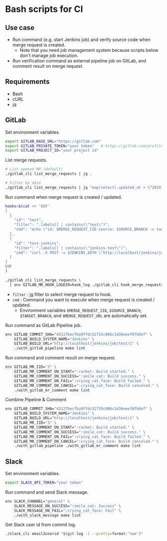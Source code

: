 # Bash scripts for CI

## Use case

- Run command (e.g. start Jenkins job) and verify source code when merge request is created.
  - Note that you need job management system because scripts below don't manage job execution.
- Run verification command as external pipeline job on GitLab, and comment result on merge request.


## Requirements

- Bash
- cURL
- jq


## GitLab

Set environment variables.
```sh
export GITLAB_BASE_URL="https://gitlab.com"
export GITLAB_PRIVATE_TOKEN="your token"   # https://gitlab.com/profile/personal_access_tokens
export GITLAB_PROJECT_ID="your project id"
```

List merge requests.
```sh
# List opened MR (default)
./gitlab_cli list_merge_requests | jq .

# Filter by date
./gitlab_cli list_merge_requests | jq "map(select(.updated_at > \"2019-09-23T09:00:00.000Z\"))"
```

Run command when merge request is created / updated.
```sh
hooks=$(cat << 'EOF'
[
  {
    "id": "test",
    "filter": ".labels[] | contains(\"test\")",
    "cmd": "echo \"id: $MERGE_REQUEST_IID source: $SOURCE_BRANCH -> target: $TARGET_BRANCH ($MERGE_REQUEST_URL)\""
  },
  {
    "id": "test-jenkins",
    "filter": ".labels[] | contains(\"jenkins-test\")",
    "cmd": "curl -X POST -u $JENKINS_AUTH \"http://localhost/jenkins/job/test/buildWithParameters?SOURCE_BRANCH=$SOURCE_BRANCH&TARGET_BRANCH=$TARGET_BRANCH&MERGE_REQUEST_IID=$MERGE_REQUEST_IID\""
  }
]
EOF
)

./gitlab_cli list_merge_requests \
  | env GITLAB_MR_HOOK_LOGDIR=hook_log ./gitlab_cli hook_merge_requests <(echo "$hooks")
```

- `filter` : [jq](https://stedolan.github.io/jq/manual/) filter to select merge request to hook.
- `cmd` : Command you want to execute when merge request is created / updated.
  - Environment variables `$MERGE_REQUEST_IID`, `$SOURCE_BRANCH`, `$TARGET_BRANCH`, and `$MERGE_REQUEST_URL` are automatically set.


Run command as GitLab Pipeline job.
```sh
env GITLAB_COMMIT_SHA="43127becfba9ffdc52715c006c1d36eeef8fb8ef" \
    GITLAB_BUILD_SYSTEM_NAME="Jenkins" \
    GITLAB_BUILD_URL="http://localhost/jenkins/job/test/1" \
    ./with_gitlab_pipeline make lint
```

Run command and comment result on merge request.
```sh
env GITLAB_MR_IID="3" \
    GITLAB_MR_COMMENT_ON_START=":rocket: Build started." \
    GITLAB_MR_COMMENT_ON_SUCCESS=":smile_cat: Build success." \
    GITLAB_MR_COMMENT_ON_FAIL=":crying_cat_face: Build failed." \
    GITLAB_MR_COMMENT_ON_CANCEL=":crying_cat_face: Build canceled." \
    ./with_gitlab_mr_comment make lint
```

Combine Pipeline & Comment
```sh
env GITLAB_COMMIT_SHA="43127becfba9ffdc52715c006c1d36eeef8fb8ef" \
    GITLAB_BUILD_SYSTEM_NAME="Jenkins" \
    GITLAB_BUILD_URL="http://localhost/jenkins/job/test/1" \
    GITLAB_MR_IID="3" \
    GITLAB_MR_COMMENT_ON_START=":rocket: Build started." \
    GITLAB_MR_COMMENT_ON_SUCCESS=":smile_cat: Build success." \
    GITLAB_MR_COMMENT_ON_FAIL=":crying_cat_face: Build failed." \
    GITLAB_MR_COMMENT_ON_CANCEL=":crying_cat_face: Build canceled." \
    ./with_gitlab_pipeline ./with_gitlab_mr_comment make lint
```


## Slack

Set environment variables.
```sh
export SLACK_API_TOKEN="your token"
```

Run command and send Slack message.
```sh
env SLACK_CHANNEL="general" \
    SLACK_MESSAGE_ON_SUCCESS=":smile_cat: Success" \
    SLACK_MESSAGE_ON_FAIL=":crying_cat_face: Fail" \
    ./with_slack_message make lint
```

Get Slack user id from commit log.
```sh
./slack_cli email2userid "$(git log -1 --pretty=format:'%ae')"
```

